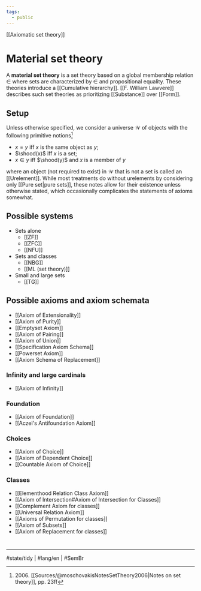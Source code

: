 ```yaml
---
tags:
  - public
---
```

[[Axiomatic set theory]]
# Material set theory

A **material set theory** is a set theory based on a global membership relation $\in$
where sets are characterized by $\in$ and propositional equality.
These theories introduce a [[Cumulative hierarchy]].
[[F. William Lawvere]] describes such set theories as prioritizing [[Substance]] over [[Form]].

## Setup
Unless otherwise specified, we consider a universe $\mathcal{W}$ of objects with the following primitive notions[^2006]

- $x = y$ iff $x$ is the same object as $y$;
- $\shood(x)$ iff $x$ is a set;
- $x \in y$ iff $\shood(y)$ and $x$ is a member of $y$

where an object (not required to exist) in $\mathcal{W}$ that is not a set is called an [[Urelement]].
While most treatments do without urelements by considering only [[Pure set|pure sets]], these notes allow for their existence unless otherwise stated,
which occasionally complicates the statements of axioms somewhat.

  [^2006]: 2006\. [[Sources/@moschovakisNotesSetTheory2006|Notes on set theory]], pp. 23ff

## Possible systems

- Sets alone
  - [[ZF]]
  - [[ZFC]]
  - [[NFU]]
- Sets and classes
  - [[NBG]]
  - [[ML (set theory)]]
- Small and large sets
  - [[TG]]

## Possible axioms and axiom schemata

- [[Axiom of Extensionality]]
- [[Axiom of Purity]]
- [[Emptyset Axiom]]
- [[Axiom of Pairing]]
- [[Axiom of Union]]
- [[Specification Axiom Schema]]
- [[Powerset Axiom]]
- [[Axiom Schema of Replacement]]

### Infinity and large cardinals

- [[Axiom of Infinity]]

### Foundation

- [[Axiom of Foundation]]
- [[Aczel's Antifoundation Axiom]]

### Choices

- [[Axiom of Choice]]
- [[Axiom of Dependent Choice]]
- [[Countable Axiom of Choice]]

### Classes

- [[Elementhood Relation Class Axiom]]
- [[Axiom of Intersection#Axiom of Intersection for Classes]]
- [[Complement Axiom for classes]]
- [[Universal Relation Axiom]]
- [[Axioms of Permutation for classes]]
- [[Axiom of Subsets]]
- [[Axiom of Replacement for classes]]

#
---
#state/tidy | #lang/en | #SemBr 
